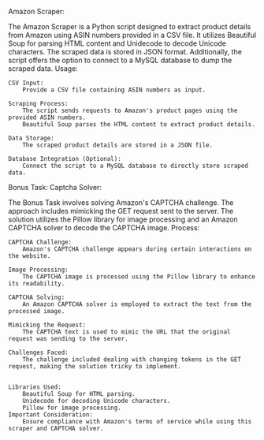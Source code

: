 Amazon Scraper:

The Amazon Scraper is a Python script designed to extract product details from Amazon using ASIN numbers provided in a CSV file. It utilizes Beautiful Soup for parsing HTML content and Unidecode to decode Unicode characters. The scraped data is stored in JSON format. Additionally, the script offers the option to connect to a MySQL database to dump the scraped data.
Usage:

    CSV Input:
        Provide a CSV file containing ASIN numbers as input.

    Scraping Process:
        The script sends requests to Amazon's product pages using the provided ASIN numbers.
        Beautiful Soup parses the HTML content to extract product details.

    Data Storage:
        The scraped product details are stored in a JSON file.

    Database Integration (Optional):
        Connect the script to a MySQL database to directly store scraped data.



Bonus Task: Captcha Solver:

The Bonus Task involves solving Amazon's CAPTCHA challenge. The approach includes mimicking the GET request sent to the server. The solution utilizes the Pillow library for image processing and an Amazon CAPTCHA solver to decode the CAPTCHA image.
Process:

    CAPTCHA Challenge:
        Amazon's CAPTCHA challenge appears during certain interactions on the website.

    Image Processing:
        The CAPTCHA image is processed using the Pillow library to enhance its readability.

    CAPTCHA Solving:
        An Amazon CAPTCHA solver is employed to extract the text from the processed image.

    Mimicking the Request:
        The CAPTCHA text is used to mimic the URL that the original request was sending to the server.

    Challenges Faced:
        The challenge included dealing with changing tokens in the GET request, making the solution tricky to implement.


    Libraries Used:
        Beautiful Soup for HTML parsing.
        Unidecode for decoding Unicode characters.
        Pillow for image processing.
    Important Consideration:
        Ensure compliance with Amazon's terms of service while using this scraper and CAPTCHA solver.
